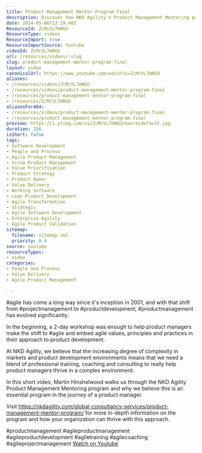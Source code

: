 ```yaml
---
title: Product Management Mentor Program Final
description: Discover how NKD Agility's Product Management Mentoring program empowers product managers to thrive in complex environments. Join Martin Hinshelwood for insights!
date: 2024-05-06T13:29:40Z
ResourceId: ZcMcVL7mNGU
ResourceType: videos
ResourceImport: true
ResourceImportSource: Youtube
videoId: ZcMcVL7mNGU
url: /resources/videos/:slug
slug: product-management-mentor-program-final
layout: video
canonicalUrl: https://www.youtube.com/watch?v=ZcMcVL7mNGU
aliases:
- /resources/videos/ZcMcVL7mNGU
- /resources/videos/product-management-mentor-program-final
- /resources/product-management-mentor-program-final
- /resources/ZcMcVL7mNGU
aliasesFor404:
- /resources/videos/product-management-mentor-program-final
- /resources/product-management-mentor-program-final
preview: https://i.ytimg.com/vi/ZcMcVL7mNGU/maxresdefault.jpg
duration: 256
isShort: false
tags:
- Software Development
- People and Process
- Agile Product Management
- Scrum Product Management
- Value Prioritisation
- Product Strategy
- Product Owner
- Value Delivery
- Working Software
- Lean Product Development
- Agile Transformation
- Strategic
- Agile Software Development
- Enterprise Agility
- Agile Product Validation
sitemap:
  filename: sitemap.xml
  priority: 0.4
source: youtube
resourceTypes:
- video
categories:
- People and Process
- Value Delivery
- Agile Product Management

---
```

 #agile has come a long way since it's inception in 2001, and with that shift from #projectmanagement to #productdevelopment, #productmanagement has evolved significantly.

In the beginning, a 2-day workshop was enough to help product managers make the shift to #agile and embed agile values, principles and practices in their approach to product development.

At NKD Agility, we believe that the increasing degree of complexity in markets and product development environments means that we need a blend of professional training, coaching and consulting to really help product managers thrive in a complex environment.

In this short video, Martin Hinshelwood walks us through the NKD Agility Product Management Mentoring program and why we believe this is an essential program in the journey of a product manager.

Visit https://nkdagility.com/global-consultancy-services/product-management-mentor-program/ for more in-depth information on the program and how your organization can thrive with this approach.

#productmanagement #agileproductmanagement #agileproductdevelopment #agiletraining #agilecoaching #agileprojectmanagement 
 [Watch on Youtube](https://www.youtube.com/watch?v=ZcMcVL7mNGU)
